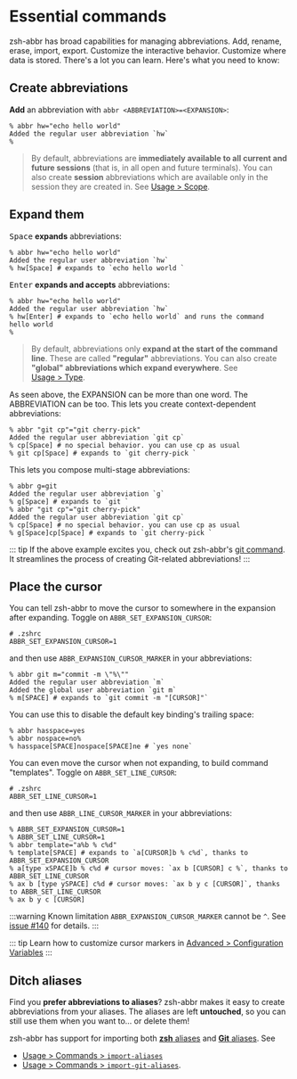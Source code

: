 # Essential commands

zsh-abbr has broad capabilities for managing abbreviations. Add, rename, erase, import, export. Customize the interactive behavior. Customize where data is stored. There's a lot you can learn. Here's what you need to know:

## Create abbreviations

**Add** an abbreviation with `abbr <ABBREVIATION>=<EXPANSION>`:

```shell{1-2}:no-line-numbers
% abbr hw="echo hello world"
Added the regular user abbreviation `hw`
%
```

> By default, abbreviations are **immediately available to all current and future sessions** (that is, in all open and future terminals). You can also create **session** abbreviations which are available only in the session they are created in. See [Usage&nbsp;>&nbsp;Scope](/scopes.html).

## Expand them

<kbd>Space</kbd> **expands** abbreviations:

```shell{3}:no-line-numbers
% abbr hw="echo hello world"
Added the regular user abbreviation `hw`
% hw[Space] # expands to `echo hello world `
```

<kbd>Enter</kbd> **expands and accepts** abbreviations:

```shell{3}:no-line-numbers
% abbr hw="echo hello world"
Added the regular user abbreviation `hw`
% hw[Enter] # expands to `echo hello world` and runs the command
hello world
%
```

> By default, abbreviations only **expand at the start of the command line**. These are called **"regular"** abbreviations. You can also create **"global" abbreviations which expand everywhere**. See [Usage&nbsp;>&nbsp;Type](/types.html).

As seen above, the EXPANSION can be more than one word. The ABBREVIATION can be too. This lets you create context-dependent abbreviations:

```shell{3-4}:no-line-numbers
% abbr "git cp"="git cherry-pick"
Added the regular user abbreviation `git cp`
% cp[Space] # no special behavior. you can use cp as usual
% git cp[Space] # expands to `git cherry-pick `
```

This lets you compose multi-stage abbreviations:

```shell{1,4,6-7}:no-line-numbers
% abbr g=git
Added the regular user abbreviation `g`
% g[Space] # expands to `git `
% abbr "git cp"="git cherry-pick"
Added the regular user abbreviation `git cp`
% cp[Space] # no special behavior. you can use cp as usual
% g[Space]cp[Space] # expands to `git cherry-pick `
```

::: tip
If the above example excites you, check out zsh-abbr's [git command](/commands.html#git). It streamlines the process of creating Git-related abbreviations!
:::

## Place the cursor

You can tell zsh-abbr to move the cursor to somewhere in the expansion after expanding. Toggle on `ABBR_SET_EXPANSION_CURSOR`:

```shell
# .zshrc
ABBR_SET_EXPANSION_CURSOR=1
```

and then use `ABBR_EXPANSION_CURSOR_MARKER` in your abbreviations:

```shell
% abbr git m="commit -m \"%\""
Added the regular user abbreviation `m`
Added the global user abbreviation `git m`
% m[SPACE] # expands to `git commit -m "[CURSOR]"`
```

You can use this to disable the default key binding's trailing space:

```shell
% abbr hasspace=yes
% abbr nospace=no%
% hasspace[SPACE]nospace[SPACE]ne # `yes none`
```

You can even move the cursor when not expanding, to build command "templates". Toggle on `ABBR_SET_LINE_CURSOR`:

```shell
# .zshrc
ABBR_SET_LINE_CURSOR=1
```

and then use `ABBR_LINE_CURSOR_MARKER` in your abbreviations:

```shell
% ABBR_SET_EXPANSION_CURSOR=1
% ABBR_SET_LINE_CURSOR=1
% abbr template="a%b % c%d"
% template[SPACE] # expands to `a[CURSOR]b % c%d`, thanks to ABBR_SET_EXPANSION_CURSOR
% a[type xSPACE]b % c%d # cursor moves: `ax b [CURSOR] c %`, thanks to ABBR_SET_LINE_CURSOR
% ax b [type ySPACE] c%d # cursor moves: `ax b y c [CURSOR]`, thanks to ABBR_SET_LINE_CURSOR
% ax b y c [CURSOR]
```

:::warning Known limitation
`ABBR_EXPANSION_CURSOR_MARKER` cannot be `^`. See [issue #140](https://github.com/olets/zsh-abbr/issues/140) for details.
:::

::: tip
Learn how to customize cursor markers in [Advanced > Configuration Variables](/advanced.html#configuration-variables)
:::

## Ditch aliases

Find you **prefer abbreviations to aliases**? zsh-abbr makes it easy to create abbreviations from your aliases. The aliases are left **untouched**, so you can still use them when you want to… or delete them!

zsh-abbr has support for importing both [**zsh** aliases](https://zsh.sourceforge.io/Intro/intro_8.html) and [**Git** aliases](https://git-scm.com/book/en/v2/Git-Basics-Git-Aliases). See

- [Usage&nbsp;>&nbsp;Commands&nbsp;>&nbsp;`import-aliases`](/commands.html#import-aliases)
- [Usage&nbsp;>&nbsp;Commands&nbsp;>&nbsp;`import-git-aliases`](/commands.html#import-git-aliases).
